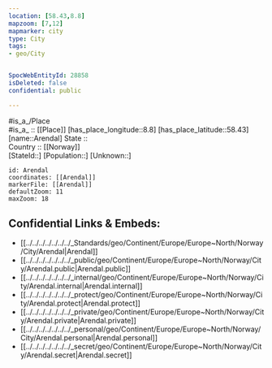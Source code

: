 ```yaml
---
location: [58.43,8.8] 
mapzoom: [7,12] 
mapmarker: city 
type: City
tags:
- geo/City


SpocWebEntityId: 28858
isDeleted: false
confidential: public

---
```

#is_a_/Place  
#is_a_ :: [[Place]] 
[has_place_longitude::8.8] 
[has_place_latitude::58.43] 
[name::Arendal] 
State ::  
Country :: [[Norway]]  
[StateId::] 
[Population::] 
[Unknown::] 


```leaflet
id: Arendal
coordinates: [[Arendal]] 
markerFile: [[Arendal]] 
defaultZoom: 11 
maxZoom: 18
```


## Confidential Links & Embeds: 
- [[../../../../../../../_Standards/geo/Continent/Europe/Europe~North/Norway/City/Arendal|Arendal]] 
- [[../../../../../../../_public/geo/Continent/Europe/Europe~North/Norway/City/Arendal.public|Arendal.public]] 
- [[../../../../../../../_internal/geo/Continent/Europe/Europe~North/Norway/City/Arendal.internal|Arendal.internal]] 
- [[../../../../../../../_protect/geo/Continent/Europe/Europe~North/Norway/City/Arendal.protect|Arendal.protect]] 
- [[../../../../../../../_private/geo/Continent/Europe/Europe~North/Norway/City/Arendal.private|Arendal.private]] 
- [[../../../../../../../_personal/geo/Continent/Europe/Europe~North/Norway/City/Arendal.personal|Arendal.personal]] 
- [[../../../../../../../_secret/geo/Continent/Europe/Europe~North/Norway/City/Arendal.secret|Arendal.secret]] 
